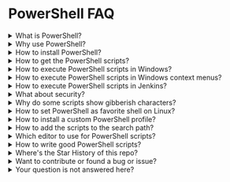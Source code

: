 PowerShell FAQ
==============

<details><summary>What is PowerShell?</summary>
PowerShell is a task automation and configuration management framework from Microsoft, consisting of a command-line shell and associated scripting language.
</details>

<details><summary>Why use PowerShell?</summary>
 
✔️ **It's powerful** - fully control your computer

✔️ **It's easy to learn** - see the tutorial at: https://www.guru99.com/powershell-tutorial.html

✔️ **It's cross-platform** - available for Linux, Mac OS and Windows

✔️ **It's open-source and free** - see the Github repository at: https://github.com/PowerShell/PowerShell

✔️ **It's fully documented** - see the PowerShell documentation at: https://docs.microsoft.com/en-us/powershell/
</details>

<details><summary>How to install PowerShell?</summary>

▶️ **On Windows** it's preinstalled, **but** the script execution policy is *restricted* (forbidden) by default! To change this: open the *Windows PowerShell (Administrator)* console and enter:
```
 PS> Set-ExecutionPolicy -ExecutionPolicy Bypass -Scope CurrentUser
```
NOTE: the group policy object (GPO) settings of your organization might disallow changes. In that case contact your system administrator for help.
   
▶️ **On CentOS, Debian, Docker, Fedora, macOS, openSUSE, Red Hat, Ubuntu** visit https://github.com/PowerShell/PowerShell for installation.

▶️ **On Linux supporting Snaps** execute:
```
 $ snap install PowerShell
 $ ln -s /snap/bin/pwsh /usr/bin/pwsh
```
</details>

<details><summary>How to get the PowerShell scripts?</summary>
 
* When using **Git**, execute in a terminal window: `> git clone https://github.com/fleschutz/PowerShell`
* When using **Chocolatey**, execute in *Windows PowerShell (Administrator)*: `> choco install powershell-scripts --version=0.4`
* **Otherwise,** download and unzip it from: https://github.com/fleschutz/PowerShell/archive/master.zip
</details>

<details><summary>How to execute PowerShell scripts in Windows?</summary>

1. In the Windows desktop: right-click the script and select: *Execute with PowerShell*
2. In a command-line interface (CLI, e.g. *Windows Terminal*, either local or remote via SSH) by typing: `./<FILENAME_OF_SCRIPT>`.
3. By connecting a context menu item with a script.
4. By voice control, e.g. see repo [talk2windows](https://github.com/fleschutz/talk2windows) for more information.
5. By using automation software, e.g. [Jenkins](https://www.jenkins.io).
6. Automatically on login (see AutoStart folder)/logoff/daily/etc.
 </details>
 
<details><summary>How to execute PowerShell scripts in Windows context menus?</summary>
   
* to enable "right-click > New > Windows PowerShell Script" execute `Add_ps1_to_New_context_menu.reg` in subfolder [Data/](../Data)
 
* to disable this execute `Remove_ps1_from_New_context_menu.reg` in subfolder [Data/](../Data)
</details>

 
 <details><summary>How to execute PowerShell scripts in Jenkins?</summary>
 Install the 'PowerShell plugin', it allows Jenkins to invoke PowerShell as build scripts. It uses PowerShell.exe on Windows and pwsh on Linux.
 </details>

 <details><summary>What about security?</summary>

* Execute scripts only that you trust (and/or where you have checked the code before)!
* Prefer SSH Remoting instead of PowerShell Remoting
* More recommendations by NSA and cyber security centers in the U.S. (CISA), New Zealand (NZ NCSC), and the U.K. (NCSC-UK) can be found here: https://media.defense.gov/2022/Jun/22/2003021689/-1/-1/1/CSI_KEEPING_POWERSHELL_SECURITY_MEASURES_TO_USE_AND_EMBRACE_20220622.PDF
 </details>

 <details><summary>Why do some scripts show gibberish characters?</summary>
  
Those PowerShell scripts are using Unicode characters. Use a modern console supporting UTF-8 such as *Windows Terminal*, please.
 </details>

 <details><summary>How to set PowerShell as favorite shell on Linux?</summary>
  
Make sure PowerShell is installed, then execute: `chsh -s /usr/bin/pwsh USERNAME`. In case you experience an "invalid shell" error, add "/usr/bin/pwsh" to /etc/shells.
 </details>

 <details><summary>How to install a custom PowerShell profile?</summary>
   
Execute: `./set-profile.ps1` in the *Scripts* subfolder, this will install **my-profile.ps1** as your PowerShell profile. It's a nice looking base profile, but can easily be changed to your needs.
  </details>

 <details><summary>How to add the scripts to the search path?</summary>

Want to use the PowerShell scripts everywhere on the command-line? Then you need to add the Scripts/ subfolder to the search path:

* **On Linux using Bash:** edit .profile in your home directory and add the line: PATH="$PATH:/path/to/PowerShell/Scripts"
* **On Windows:** open Settings > System > About > Advanced system settings > Environment Variables, edit the user's variable "Path", and add the full path to the Scripts/ directory.
   </details>

  <details><summary>Which editor to use for PowerShell scripts?</summary>

* **Visual Studio Code** - Supporting syntax highlighting, on-the-fly problem checking and an integrated PowerShell Console (available for free on Linux, Mac OS and Windows, now recommended by Microsoft).
* **PowerShell ISE** (Integrated Scripting Environment) - Former official PowerShell development environment included with Microsoft Windows.
* **PowerShell Studio** - Powerful PowerShell IDE with module, help, and user interface development tools, high DPI support and regular updates.
* **PowerShell Plus** - All in one IDE.
* **Atom package** - Add-on with PowerShell language support for Atom.
* **SublimeText package** - Add-on with PowerShell language support for Sublime Text.
* or your **favorite text editor** as an alternative.
  </details>

  <details><summary>How to write good PowerShell scripts?</summary>

Good PowerShell scripts are both user-friendly and platform-independent. I recommend the following rules as a starting point:

1. Use the `<verb>-<object>.ps1` scheme to name the script.
2. Use `UTF-8 BOM` encoding to support Unicode characters in the script.
3. Add a comment-based help at the beginning with: `.SYNOPSIS`, `.DESCRIPTION`, `.PARAMETER`, `.EXAMPLE`, `.LINK`, and `.NOTES`.
4. Check the requirements for the script, e.g. `#Requires -RunAsAdministrator`, or `#Requires -Version 3`
5. Prefer command-line options, else ask the user for help
6. Recommended is `Set-StrictMode -Version Latest` to enable additional error checking.
7. For readibility use UpperCamelCase for variables and functions, lowerCamelCase for everything else.
8. Set *execute* file permissions for Linux: `chmod a+rx <filename>`
9. On success exit with error code 0 (`exit 0`), otherwise print the error with keyword "ERROR:" (to support log parsers) and exit the error code (mostly 1)
   </details>

   <details><summary>Where's the Star History of this repo?</summary>
    
[![Star History Chart](https://api.star-history.com/svg?repos=fleschutz/PowerShell&type=Date)](https://star-history.com/#fleschutz/PowerShell&Date)
   </details>

   <details><summary>Want to contribute or found a bug or issue?</summary>

If you find something bad (like a bug, error, or any issue), please report it here by opening an Issue.

Or even better: Fork the repository, add or fix the script and submit a pull request, so others can participate too.  
   </details>

   <details><summary>Your question is not answered here?</summary>
Send your question to: markus.fleschutz [at] gmail.com
   </details>
